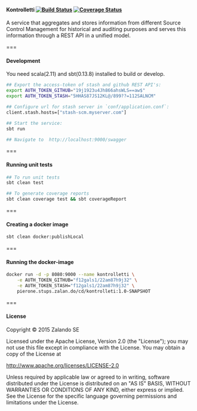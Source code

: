 
#### Kontrolletti       [![Build Status](https://travis-ci.org/zalando/kontrolletti.svg?branch=develop)](https://travis-ci.org/zalando/kontrolletti) [![Coverage Status](https://coveralls.io/repos/zalando/kontrolletti/badge.svg?branch=develop)](https://coveralls.io/r/zalando/kontrolletti?branch=develop)
A service that aggregates and stores information from different Source Control Management for historical and auditing purposes and serves this information through a REST API in a unified model.

===
#### Development
You need scala(2.11) and sbt(0.13.8) installed to build or develop.  
```sh
## Export the access-token of stash and github REST API's:  
export AUTH_TOKEN_GITHUB="19j1923u4Jh866ahsWLS==aw$"
export AUTH_TOKEN_STASH="5HHAS87JS12KL@/899??=112SALNCM"

## Configure url for stash server in `conf/application.conf`:
client.stash.hosts=["stash-scm.myserver.com"]

## Start the service:  
sbt run 

## Navigate to  http://localhost:9000/swagger
```  

===
#### Running unit tests
```sh
## To run unit tests
sbt clean test

## To generate coverage reports
sbt clean coverage test && sbt coverageReport
```
===
#### Creating a docker image
```sh
sbt clean docker:publishLocal
```
===
#### Running the docker-image
```sh
docker run -d -p 8080:9000 --name kontrolletti \
    -e AUTH_TOKEN_GITHUB="f12gals1/22am87h9j32" \
    -e AUTH_TOKEN_STASH="f12gals1/22am87h9j32" \
    pierone.stups.zalan.do/cd/kontrolleti:1.0-SNAPSHOT
```  

===
#### License


Copyright © 2015 Zalando SE

Licensed under the Apache License, Version 2.0 (the "License");
you may not use this file except in compliance with the License.
You may obtain a copy of the License at

http://www.apache.org/licenses/LICENSE-2.0

Unless required by applicable law or agreed to in writing, software
distributed under the License is distributed on an "AS IS" BASIS,
WITHOUT WARRANTIES OR CONDITIONS OF ANY KIND, either express or implied.
See the License for the specific language governing permissions and
limitations under the License.

 






